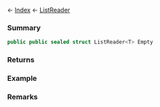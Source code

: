 ← [Index](Api-Index) ← [ListReader<T>](VRage.Collections.ListReader`1)

### Summary

```csharp
public public sealed struct ListReader<T> Empty
```

### Returns

### Example

### Remarks

